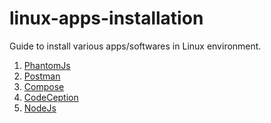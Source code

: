# linux-apps-installation
Guide to install various apps/softwares in Linux environment.

1) <a href="/apps/PhantomJs.md">PhantomJs</a>
2) <a href="/apps/Postman.md">Postman</a>
3) <a href="/apps/Composer.md">Compose</a>
4) <a href="/apps/CodeCeption.md">CodeCeption</a>
5) <a href="https://nodejs.org/en/download/package-manager/">NodeJs</a>

